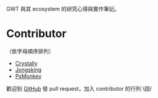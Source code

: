 GWT 與其 ecosystem 的研究心得與實作筆記。


Contributor
===========

（依字母順序排列）

* [Crystally](https://github.com/Crystally)
* [Jongsking](https://github.com/Jongsking)
* [PsMonkey](http://www.psmonkey.org)

歡迎到 [GitHub] 發 pull request，加入 contributor 的行列  \囧/


[GitHub]: https://github.com/PsMonkey/GwtWiki
